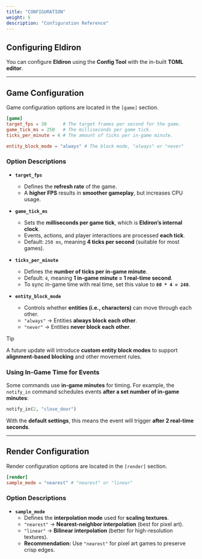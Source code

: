 ```yaml
---
title: "CONFIGURATION"
weight: 5
description: "Configuration Reference"
---
```



## Configuring Eldiron

You can configure **Eldiron** using the **Config Tool** with the in-built **TOML editor**.

---

## Game Configuration

Game configuration options are located in the `[game]` section.

```toml
[game]
target_fps = 30      # The target frames per second for the game.
game_tick_ms = 250   # The milliseconds per game tick.
ticks_per_minute = 4 # The amount of ticks per in-game minute.

entity_block_mode = "always" # The block mode, "always" or "never"
```
### **Option Descriptions**

- **`target_fps`**
  - Defines the **refresh rate** of the game.
  - A **higher FPS** results in **smoother gameplay**, but increases CPU usage.

- **`game_tick_ms`**
  - Sets the **milliseconds per game tick**, which is **Eldiron’s internal clock**.
  - Events, actions, and player interactions are processed **each tick**.
  - Default: `250 ms`, meaning **4 ticks per second** (suitable for most games).

- **`ticks_per_minute`**
  - Defines the **number of ticks per in-game minute**.
  - Default: `4`, meaning **1 in-game minute = 1 real-time second**.
  - To sync in-game time with real time, set this value to **`60 * 4 = 240`**.

- **`entity_block_mode`**
  - Controls whether **entities (i.e., characters)** can move through each other.
  - `"always"` → Entities **always block each other**.
  - `"never"` → Entities **never block each other**.

> [!TIP]
> A future update will introduce **custom entity block modes** to support **alignment-based blocking** and other movement rules.

### **Using In-Game Time for Events**

Some commands use **in-game minutes** for timing.
For example, the `notify_in` command schedules events **after a set number of in-game minutes**:

```python
notify_in(2, "close_door")
```

With the **default settings**, this means the event will trigger **after 2 real-time seconds**.

---

## Render Configuration

Render configuration options are located in the `[render]` section.

```toml
[render]
sample_mode = "nearest" # "nearest" or "linear"
```
### **Option Descriptions**

- **`sample_mode`**
  - Defines the **interpolation mode** used for **scaling textures**.
  - `"nearest"` → **Nearest-neighbor interpolation** (best for pixel art).
  - `"linear"` → **Bilinear interpolation** (better for high-resolution textures).
  - **Recommendation:** Use `"nearest"` for pixel art games to preserve crisp edges.
